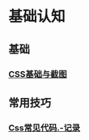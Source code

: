 # 基础认知
## 基础
### [CSS基础与截图](https://mubu.com/doc/HG-rIVSIy_ '以前的笔记')
## 常用技巧
### [Css常见代码.-记录](Css常见代码.-记录)
